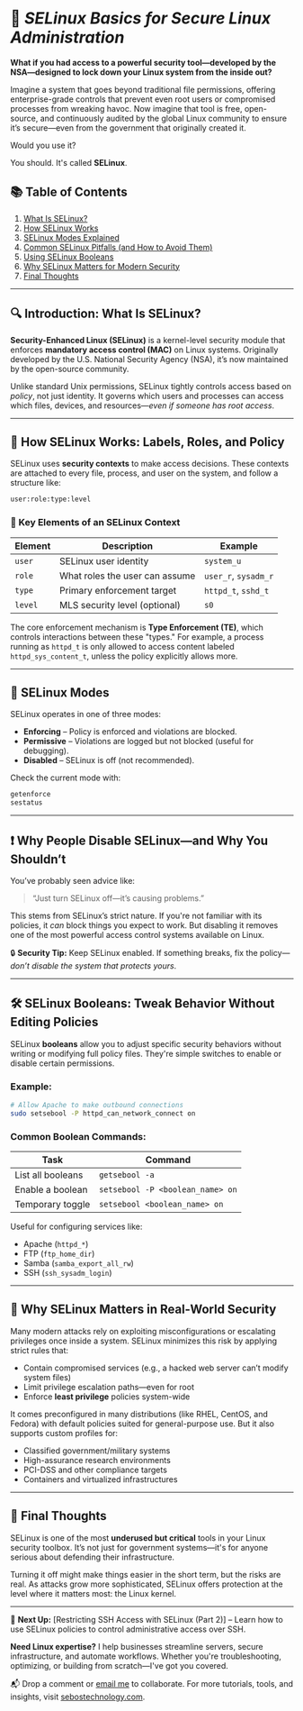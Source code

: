 # 🔐 *SELinux Basics for Secure Linux Administration*

**What if you had access to a powerful security tool—developed by the NSA—designed to lock down your Linux system from the inside out?**

Imagine a system that goes beyond traditional file permissions, offering enterprise-grade controls that prevent even root users or compromised processes from wreaking havoc. Now imagine that tool is free, open-source, and continuously audited by the global Linux community to ensure it’s secure—even from the government that originally created it.

Would you use it?

You should. It's called **SELinux**.
## 📚 Table of Contents

1. [What Is SELinux?](#-introduction-what-is-selinux)
2. [How SELinux Works](#-how-selinux-works-labels-roles-and-policy)
3. [SELinux Modes Explained](#-selinux-modes)
4. [Common SELinux Pitfalls (and How to Avoid Them)](#-why-people-disable-selinuxand-why-you-shouldnt)
5. [Using SELinux Booleans](#-selinux-booleans-tweak-behavior-without-editing-policies)
6. [Why SELinux Matters for Modern Security](#-why-selinux-matters-in-real-world-security)
7. [Final Thoughts](#-final-thoughts)

---

## 🔍 Introduction: What Is SELinux?

**Security-Enhanced Linux (SELinux)** is a kernel-level security module that enforces **mandatory access control (MAC)** on Linux systems. Originally developed by the U.S. National Security Agency (NSA), it’s now maintained by the open-source community.

Unlike standard Unix permissions, SELinux tightly controls access based on *policy*, not just identity. It governs which users and processes can access which files, devices, and resources—*even if someone has root access*.

---

## 🧱 How SELinux Works: Labels, Roles, and Policy

SELinux uses **security contexts** to make access decisions. These contexts are attached to every file, process, and user on the system, and follow a structure like:

```bash
user:role:type:level
```

### 🔹 Key Elements of an SELinux Context

| Element | Description                    | Example              |
| ------- | ------------------------------ | -------------------- |
| `user`  | SELinux user identity          | `system_u`           |
| `role`  | What roles the user can assume | `user_r`, `sysadm_r` |
| `type`  | Primary enforcement target     | `httpd_t`, `sshd_t`  |
| `level` | MLS security level (optional)  | `s0`                 |

The core enforcement mechanism is **Type Enforcement (TE)**, which controls interactions between these "types." For example, a process running as `httpd_t` is only allowed to access content labeled `httpd_sys_content_t`, unless the policy explicitly allows more.

---

## 🚦 SELinux Modes

SELinux operates in one of three modes:

* **Enforcing** – Policy is enforced and violations are blocked.
* **Permissive** – Violations are logged but not blocked (useful for debugging).
* **Disabled** – SELinux is off (not recommended).

Check the current mode with:

```bash
getenforce
sestatus
```

---

## ❗ Why People Disable SELinux—and Why You Shouldn’t

You’ve probably seen advice like:

> “Just turn SELinux off—it’s causing problems.”

This stems from SELinux’s strict nature. If you're not familiar with its policies, it *can* block things you expect to work. But disabling it removes one of the most powerful access control systems available on Linux.

🔒 **Security Tip:** Keep SELinux enabled. If something breaks, fix the policy—*don’t disable the system that protects yours*.

---

## 🛠️ SELinux Booleans: Tweak Behavior Without Editing Policies

SELinux **booleans** allow you to adjust specific security behaviors without writing or modifying full policy files. They're simple switches to enable or disable certain permissions.

### Example:

```bash
# Allow Apache to make outbound connections
sudo setsebool -P httpd_can_network_connect on
```

### Common Boolean Commands:

| Task              | Command                          |
| ----------------- | -------------------------------- |
| List all booleans | `getsebool -a`                   |
| Enable a boolean  | `setsebool -P <boolean_name> on` |
| Temporary toggle  | `setsebool <boolean_name> on`    |

Useful for configuring services like:

* Apache (`httpd_*`)
* FTP (`ftp_home_dir`)
* Samba (`samba_export_all_rw`)
* SSH (`ssh_sysadm_login`)

---

## 🧭 Why SELinux Matters in Real-World Security

Many modern attacks rely on exploiting misconfigurations or escalating privileges once inside a system. SELinux minimizes this risk by applying strict rules that:

* Contain compromised services (e.g., a hacked web server can’t modify system files)
* Limit privilege escalation paths—even for root
* Enforce **least privilege** policies system-wide

It comes preconfigured in many distributions (like RHEL, CentOS, and Fedora) with default policies suited for general-purpose use. But it also supports custom profiles for:

* Classified government/military systems
* High-assurance research environments
* PCI-DSS and other compliance targets
* Containers and virtualized infrastructures

---

## 🧩 Final Thoughts

SELinux is one of the most **underused but critical** tools in your Linux security toolbox. It’s not just for government systems—it's for anyone serious about defending their infrastructure.

Turning it off might make things easier in the short term, but the risks are real. As attacks grow more sophisticated, SELinux offers protection at the level where it matters most: the Linux kernel.

---

📘 **Next Up:** \[Restricting SSH Access with SELinux (Part 2)] – Learn how to use SELinux policies to control administrative access over SSH.


**Need Linux expertise?** I help businesses streamline servers, secure infrastructure, and automate workflows. Whether you're troubleshooting, optimizing, or building from scratch—I've got you covered.  

📬 Drop a comment or [email me](mailto:info@sebostechnology.com) to collaborate. For more tutorials, tools, and insights, visit [sebostechnology.com](https://sebostechnology.com).